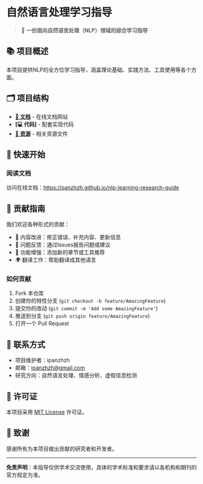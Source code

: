 # 自然语言处理学习指导

> 📖 **一份面向自然语言处理（NLP）领域的综合学习指导**

## 📚 项目概述

本项目提供NLP的全方位学习指导，涵盖理论基础、实践方法、工具使用等各个方面。

## 🗂️ 项目结构

- **[📖 文档](https://panzhzh.github.io/nlp-learning-research-guide)** - 在线文档网站
- **[💻 代码]** - 配套实现代码
- **[🔗 资源](./assets/)** - 相关资源文件

## 🚀 快速开始

### 阅读文档
访问在线文档：https://panzhzh.github.io/nlp-learning-research-guide

## 🤝 贡献指南

我们欢迎各种形式的贡献：

- 📝 内容改进：修正错误、补充内容、更新信息
- 🐛 问题反馈：通过Issues报告问题或建议
- 🔧 功能增强：添加新的章节或工具推荐
- 🌍 翻译工作：帮助翻译成其他语言

### 如何贡献

1. Fork 本仓库
2. 创建你的特性分支 (`git checkout -b feature/AmazingFeature`)
3. 提交你的改动 (`git commit -m 'Add some AmazingFeature'`)
4. 推送到分支 (`git push origin feature/AmazingFeature`)
5. 打开一个 Pull Request

## 📧 联系方式

- 项目维护者：ipanzhzh
- 邮箱：ipanzhzh@gmail.com
- 研究方向：自然语言处理、情感分析、虚假信息检测

## 📄 许可证

本项目采用 [MIT License](LICENSE) 许可证。

## 🙏 致谢

感谢所有为本项目做出贡献的研究者和开发者。

---

**免责声明**：本指导仅供学术交流使用，具体的学术标准和要求请以各机构和期刊的官方规定为准。
